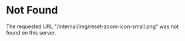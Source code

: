 # Not Found
The requested URL "/internal/img/reset-zoom-icon-small.png" was not found on this server.
